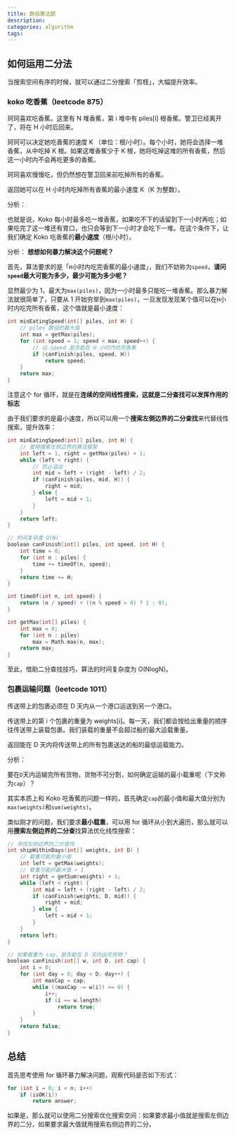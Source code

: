 ```yaml
---
title: 数组算法题
description: 
categories: algorithm
tags:
---
```


## 如何运用二分法

当搜索空间有序的时候，就可以通过二分搜索「剪枝」，大幅提升效率。

### koko 吃香蕉（leetcode 875）

珂珂喜欢吃香蕉。这里有 N 堆香蕉，第 i 堆中有 piles[i] 根香蕉。警卫已经离开了，将在 H 小时后回来。

珂珂可以决定她吃香蕉的速度 K （单位：根/小时）。每个小时，她将会选择一堆香蕉，从中吃掉 K 根。如果这堆香蕉少于 K 根，她将吃掉这堆的所有香蕉，然后这一小时内不会再吃更多的香蕉。  

珂珂喜欢慢慢吃，但仍然想在警卫回来前吃掉所有的香蕉。

返回她可以在 H 小时内吃掉所有香蕉的最小速度 K（K 为整数）。

分析：

也就是说，Koko 每小时最多吃一堆香蕉，如果吃不下的话留到下一小时再吃；如果吃完了这一堆还有胃口，也只会等到下一小时才会吃下一堆。在这个条件下，让我们确定 Koko 吃香蕉的**最小速度**（根/小时）。

分析： **想想如何暴力解决这个问题呢？**

首先，算法要求的是「`H`小时内吃完香蕉的最小速度」，我们不妨称为`speed`，**请问`speed`最大可能为多少，最少可能为多少呢？**

显然最少为 1，最大为`max(piles)`，因为一小时最多只能吃一堆香蕉。那么暴力解法就很简单了，只要从 1 开始穷举到`max(piles)`，一旦发现发现某个值可以在`H`小时内吃完所有香蕉，这个值就是最小速度：

```cpp
int minEatingSpeed(int[] piles, int H) {
    // piles 数组的最大值
    int max = getMax(piles);
    for (int speed = 1; speed < max; speed++) {
        // 以 speed 是否能在 H 小时内吃完香蕉
        if (canFinish(piles, speed, H))
            return speed;
    }
    return max;
}
```

注意这个 for 循环，就是在**连续的空间线性搜索，这就是二分查找可以发挥作用的标志**

由于我们要求的是最小速度，所以可以用一个**搜索左侧边界的二分查找**来代替线性搜索，提升效率：

```cpp
int minEatingSpeed(int[] piles, int H) {
    // 套用搜索左侧边界的算法框架
    int left = 1, right = getMax(piles) + 1;
    while (left < right) {
        // 防止溢出
        int mid = left + (right - left) / 2;
        if (canFinish(piles, mid, H)) {
            right = mid;
        } else {
            left = mid + 1;
        }
    }
    return left;
}
```

```cpp
// 时间复杂度 O(N)
boolean canFinish(int[] piles, int speed, int H) {
    int time = 0;
    for (int n : piles) {
        time += timeOf(n, speed);
    }
    return time <= H;
}

int timeOf(int n, int speed) {
    return (n / speed) + ((n % speed > 0) ? 1 : 0);
}

int getMax(int[] piles) {
    int max = 0;
    for (int n : piles)
        max = Math.max(n, max);
    return max;
}
```

至此，借助二分查找技巧，算法的时间复杂度为 O(NlogN)。

### 包裹运输问题（leetcode 1011）

传送带上的包裹必须在 D 天内从一个港口运送到另一个港口。

传送带上的第 i 个包裹的重量为 weights[i]。每一天，我们都会按给出重量的顺序往传送带上装载包裹。我们装载的重量不会超过船的最大运载重量。

返回能在 D 天内将传送带上的所有包裹送达的船的最低运载能力。

分析：

要在`D`天内运输完所有货物，货物不可分割，如何确定运输的最小载重呢（下文称为`cap`）？

其实本质上和 Koko 吃香蕉的问题一样的，首先确定`cap`的最小值和最大值分别为`max(weights)`和`sum(weights)`。

类似刚才的问题，我们要求**最小载重**，可以用 for 循环从小到大遍历，那么就可以用**搜索左侧边界的二分查**找算法优化线性搜索：

```cpp
// 寻找左侧边界的二分查找
int shipWithinDays(int[] weights, int D) {
    // 载重可能的最小值
    int left = getMax(weights);
    // 载重可能的最大值 + 1
    int right = getSum(weights) + 1;
    while (left < right) {
        int mid = left + (right - left) / 2;
        if (canFinish(weights, D, mid)) {
            right = mid;
        } else {
            left = mid + 1;
        }
    }
    return left;
}

// 如果载重为 cap，是否能在 D 天内运完货物？
boolean canFinish(int[] w, int D, int cap) {
    int i = 0;
    for (int day = 0; day < D; day++) {
        int maxCap = cap;
        while ((maxCap -= w[i]) >= 0) {
            i++;
            if (i == w.length)
                return true;
        }
    }
    return false;
}
```

## 总结

首先思考使用 for 循环暴力解决问题，观察代码是否如下形式：

```c
for (int i = 0; i < n; i++)
    if (isOK(i))
        return answer;
```

如果是，那么就可以使用二分搜索优化搜索空间：如果要求最小值就是搜索左侧边界的二分，如果要求最大值就用搜索右侧边界的二分。